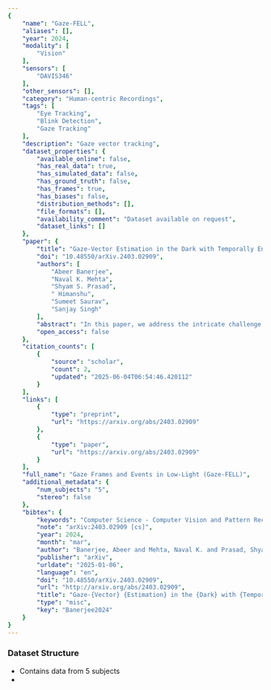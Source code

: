 ```yaml
---
{
    "name": "Gaze-FELL",
    "aliases": [],
    "year": 2024,
    "modality": [
        "Vision"
    ],
    "sensors": [
        "DAVIS346"
    ],
    "other_sensors": [],
    "category": "Human-centric Recordings",
    "tags": [
        "Eye Tracking",
        "Blink Detection",
        "Gaze Tracking"
    ],
    "description": "Gaze vector tracking",
    "dataset_properties": {
        "available_online": false,
        "has_real_data": true,
        "has_simulated_data": false,
        "has_ground_truth": false,
        "has_frames": true,
        "has_biases": false,
        "distribution_methods": [],
        "file_formats": [],
        "availability_comment": "Dataset available on request",
        "dataset_links": []
    },
    "paper": {
        "title": "Gaze-Vector Estimation in the Dark with Temporally Encoded Event-driven Neural Networks",
        "doi": "10.48550/arXiv.2403.02909",
        "authors": [
            "Abeer Banerjee",
            "Naval K. Mehta",
            "Shyam S. Prasad",
            " Himanshu",
            "Sumeet Saurav",
            "Sanjay Singh"
        ],
        "abstract": "In this paper, we address the intricate challenge of gaze vector prediction, a pivotal task with applications ranging from human-computer interaction to driver monitoring systems. Our innovative approach is designed for the demanding setting of extremely low-light conditions, leveraging a novel temporal event encoding scheme, and a dedicated neural network architecture. The temporal encoding method seamlessly integrates Dynamic Vision Sensor (DVS) events with grayscale guide frames, generating consecutively encoded images for input into our neural network. This unique solution not only captures diverse gaze responses from participants within the active age group but also introduces a curated dataset tailored for low-light conditions. The encoded temporal frames paired with our network showcase impressive spatial localization and reliable gaze direction in their predictions. Achieving a remarkable 100-pixel accuracy of 100%, our research underscores the potency of our neural network to work with temporally consecutive encoded images for precise gaze vector predictions in challenging low-light videos, contributing to the advancement of gaze prediction technologies.",
        "open_access": false
    },
    "citation_counts": [
        {
            "source": "scholar",
            "count": 2,
            "updated": "2025-06-04T06:54:46.420112"
        }
    ],
    "links": [
        {
            "type": "preprint",
            "url": "https://arxiv.org/abs/2403.02909"
        },
        {
            "type": "paper",
            "url": "https://arxiv.org/abs/2403.02909"
        }
    ],
    "full_name": "Gaze Frames and Events in Low-Light (Gaze-FELL)",
    "additional_metadata": {
        "num_subjects": "5",
        "stereo": false
    },
    "bibtex": {
        "keywords": "Computer Science - Computer Vision and Pattern Recognition, Electrical Engineering and Systems Science - Image and Video Processing, Computer Science - Human-Computer Interaction",
        "note": "arXiv:2403.02909 [cs]",
        "year": 2024,
        "month": "mar",
        "author": "Banerjee, Abeer and Mehta, Naval K. and Prasad, Shyam S. and Himanshu and Saurav, Sumeet and Singh, Sanjay",
        "publisher": "arXiv",
        "urldate": "2025-01-06",
        "language": "en",
        "doi": "10.48550/arXiv.2403.02909",
        "url": "http://arxiv.org/abs/2403.02909",
        "title": "Gaze-{Vector} {Estimation} in the {Dark} with {Temporally} {Encoded} {Event}-driven {Neural} {Networks}",
        "type": "misc",
        "key": "Banerjee2024"
    }
}
---
```


### Dataset Structure

- Contains data from 5 subjects
-

